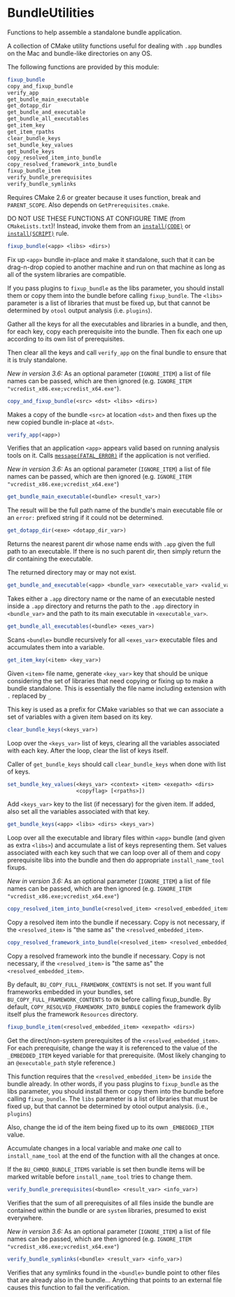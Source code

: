 # BundleUtilities

Functions to help assemble a standalone bundle application.

A collection of CMake utility functions useful for dealing with `.app` bundles on the Mac and bundle-like directories on any OS.

The following functions are provided by this module:

```cmake
fixup_bundle
copy_and_fixup_bundle
verify_app
get_bundle_main_executable
get_dotapp_dir
get_bundle_and_executable
get_bundle_all_executables
get_item_key
get_item_rpaths
clear_bundle_keys
set_bundle_key_values
get_bundle_keys
copy_resolved_item_into_bundle
copy_resolved_framework_into_bundle
fixup_bundle_item
verify_bundle_prerequisites
verify_bundle_symlinks
```

Requires CMake 2.6 or greater because it uses function, break and `PARENT_SCOPE`. Also depends on `GetPrerequisites.cmake`.

DO NOT USE THESE FUNCTIONS AT CONFIGURE TIME (from `CMakeLists.txt`)! Instead, invoke them from an [`install(CODE)`](https://cmake.org/cmake/help/latest/command/install.html#command:install) or [`install(SCRIPT)`](https://cmake.org/cmake/help/latest/command/install.html#command:install) rule.

```cmake
fixup_bundle(<app> <libs> <dirs>)
```

Fix up `<app>` bundle in-place and make it standalone, such that it can be drag-n-drop copied to another machine and run on that machine as long as all of the system libraries are compatible.

If you pass plugins to `fixup_bundle` as the libs parameter, you should install them or copy them into the bundle before calling `fixup_bundle`. The `<libs>` parameter is a list of libraries that must be fixed up, but that cannot be determined by `otool` output analysis (i.e. `plugins`).

Gather all the keys for all the executables and libraries in a bundle, and then, for each key, copy each prerequisite into the bundle. Then fix each one up according to its own list of prerequisites.

Then clear all the keys and call `verify_app` on the final bundle to ensure that it is truly standalone.

*New in version 3.6:* As an optional parameter (`IGNORE_ITEM`) a list of file names can be passed, which are then ignored (e.g. `IGNORE_ITEM "vcredist_x86.exe;vcredist_x64.exe"`).

```cmake
copy_and_fixup_bundle(<src> <dst> <libs> <dirs>)
```

Makes a copy of the bundle `<src>` at location `<dst>` and then fixes up the new copied bundle in-place at `<dst>`.

```cmake
verify_app(<app>)
```

Verifies that an application `<app>` appears valid based on running analysis tools on it. Calls [`message(FATAL_ERROR)`](https://cmake.org/cmake/help/latest/command/message.html#command:message) if the application is not verified.

*New in version 3.6:* As an optional parameter (`IGNORE_ITEM`) a list of file names can be passed, which are then ignored (e.g. `IGNORE_ITEM "vcredist_x86.exe;vcredist_x64.exe"`)

```cmake
get_bundle_main_executable(<bundle> <result_var>)
```

The result will be the full path name of the bundle's main executable file or an `error:` prefixed string if it could not be determined.

```cmake
get_dotapp_dir(<exe> <dotapp_dir_var>)
```

Returns the nearest parent dir whose name ends with `.app` given the full path to an executable. If there is no such parent dir, then simply return the dir containing the executable.

The returned directory may or may not exist.

```cmake
get_bundle_and_executable(<app> <bundle_var> <executable_var> <valid_var>)
```

Takes either a `.app` directory name or the name of an executable nested inside a `.app` directory and returns the path to the `.app` directory in `<bundle_var>` and the path to its main executable in `<executable_var>`.

```cmake
get_bundle_all_executables(<bundle> <exes_var>)
```

Scans `<bundle>` bundle recursively for all `<exes_var>` executable files and accumulates them into a variable.

```cmake
get_item_key(<item> <key_var>)
```

Given `<item>` file name, generate `<key_var>` key that should be unique considering the set of libraries that need copying or fixing up to make a bundle standalone. This is essentially the file name including extension with `.` replaced by `_`

This key is used as a prefix for CMake variables so that we can associate a set of variables with a given item based on its key.

```cmake
clear_bundle_keys(<keys_var>)
```

Loop over the `<keys_var>` list of keys, clearing all the variables associated with each key. After the loop, clear the list of keys itself.

Caller of `get_bundle_keys` should call `clear_bundle_keys` when done with list of keys.

```cmake
set_bundle_key_values(<keys_var> <context> <item> <exepath> <dirs>
                      <copyflag> [<rpaths>])
```

Add `<keys_var>` key to the list (if necessary) for the given item. If added, also set all the variables associated with that key.

```cmake
get_bundle_keys(<app> <libs> <dirs> <keys_var>)
```

Loop over all the executable and library files within `<app>` bundle (and given as extra `<libs>`) and accumulate a list of keys representing them. Set values associated with each key such that we can loop over all of them and copy prerequisite libs into the bundle and then do appropriate `install_name_tool` fixups.

*New in version 3.6:* As an optional parameter (`IGNORE_ITEM`) a list of file names can be passed, which are then ignored (e.g. `IGNORE_ITEM "vcredist_x86.exe;vcredist_x64.exe"`)

```cmake
copy_resolved_item_into_bundle(<resolved_item> <resolved_embedded_item>)
```

Copy a resolved item into the bundle if necessary. Copy is not necessary, if the `<resolved_item>` is "the same as" the `<resolved_embedded_item>`.

```cmake
copy_resolved_framework_into_bundle(<resolved_item> <resolved_embedded_item>)
```

Copy a resolved framework into the bundle if necessary. Copy is not necessary, if the `<resolved_item>` is "the same as" the `<resolved_embedded_item>`.

By default, `BU_COPY_FULL_FRAMEWORK_CONTENTS` is not set. If you want full frameworks embedded in your bundles, set `BU_COPY_FULL_FRAMEWORK_CONTENTS` to `ON` before calling fixup_bundle. By default, `COPY_RESOLVED_FRAMEWORK_INTO_BUNDLE` copies the framework dylib itself plus the framework `Resources` directory.

```cmake
fixup_bundle_item(<resolved_embedded_item> <exepath> <dirs>)
```

Get the direct/non-system prerequisites of the `<resolved_embedded_item>`. For each prerequisite, change the way it is referenced to the value of the `_EMBEDDED_ITEM` keyed variable for that prerequisite. (Most likely changing to an `@executable_path` style reference.)

This function requires that the `<resolved_embedded_item>` be `inside` the bundle already. In other words, if you pass plugins to `fixup_bundle` as the libs parameter, you should install them or copy them into the bundle before calling `fixup_bundle`. The `libs` parameter is a list of libraries that must be fixed up, but that cannot be determined by otool output analysis. (i.e., `plugins`)

Also, change the id of the item being fixed up to its own `_EMBEDDED_ITEM` value.

Accumulate changes in a local variable and make *one* call to `install_name_tool` at the end of the function with all the changes at once.

If the `BU_CHMOD_BUNDLE_ITEMS` variable is set then bundle items will be marked writable before `install_name_tool` tries to change them.

```cmake
verify_bundle_prerequisites(<bundle> <result_var> <info_var>)
```

Verifies that the sum of all prerequisites of all files inside the bundle are contained within the bundle or are `system` libraries, presumed to exist everywhere.

*New in version 3.6:* As an optional parameter (`IGNORE_ITEM`) a list of file names can be passed, which are then ignored (e.g. `IGNORE_ITEM "vcredist_x86.exe;vcredist_x64.exe"`)

```cmake
verify_bundle_symlinks(<bundle> <result_var> <info_var>)
```

Verifies that any symlinks found in the `<bundle>` bundle point to other files that are already also in the bundle... Anything that points to an external file causes this function to fail the verification.